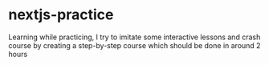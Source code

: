 # nextjs-practice
Learning while practicing, I try to imitate some interactive lessons and crash course by creating a step-by-step course which should be done in around 2 hours
